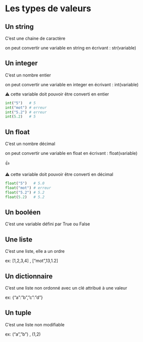 # Les types de valeurs

## Un string

C’est une chaine de caractère

on peut convertir une variable en string en écrivant : str(variable)

## Un integer

C’est un nombre entier

on peut convertir une variable en integer en écrivant : int(variable)

:warning: cette variable doit pouvoir être converti en entier

```python
int("5")   # 5
int("mot") # erreur
int("5.2") # erreur
int(5.2)   # 5
```

## Un float
C’est un nombre décimal

on peut convertir une variable en float en écrivant : float(variable)

:thumbsup:

⚠️ cette variable doit pouvoir être converti en décimal

```python
float("5")   # 5.0
float("mot") # erreur
float("5.2") # 5.2
float(5.2)   # 5.2
```

## Un booléen

C’est une variable défini par True ou False

## Une liste

C’est une liste, elle a un ordre

ex: [1,2,3,4] , [“mot”,13,1.2]

## Un dictionnaire

C’est une liste non ordonné avec un clé attribué à une valeur

ex: {“a”:”b”,”c”:”d”}

## Un tuple

C’est une liste non modifiable

ex: (“a”,”b”) , (1,2)
